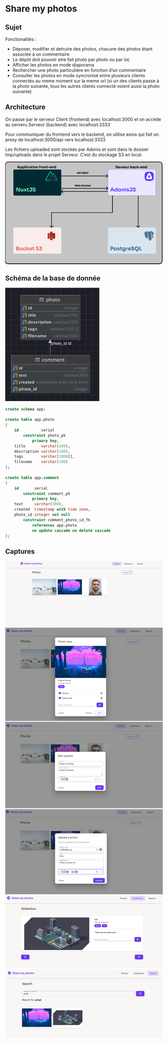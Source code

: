 # Share my photos

## Sujet

Fonctionalités :

- Déposer, modifier et detruire des photos, chacune des photos étant associée à un commentaire
- Le dépôt doit pouvoir etre fait photo par photo ou par lot.
- Afficher les photos en mode diaporama
- Rechercher une photo particulière en fonction d’un commentaire
- Consulter les photos en mode syncronisé entre plusieurs clients connectés au meme
moment sur la meme url (si un des clients passe à la photo suivante, tous les autres clients
connecté voient aussi la photo suivante)

## Architecture

On passe par le serveur Client (frontend) avec localhost:3000 et on accède au serveru Serveur (backend) avec localhost:3333

Pour communiquer du frontend vers le backend, on utilise axios qui fait un proxy de localhost:3000/api vers localhost:3333

Les fichiers uploaded sont stockés par Adonis et sont dans le dossier tmp/uploads dans le projet Serveur.
C’est du stockage S3 en local.

![Architecture diagram](Captures/architecture.png)
## Schéma de la base de donnée

![Database diagram](Captures/database-diagram.png)

```sql
create schema app;

create table app.photo
(
    id          serial
        constraint photo_pk
            primary key,
    title       varchar(100),
    description varchar(100),
    tags        varchar(100)[],
    filename    varchar(100)
);

create table app.comment
(
    id       serial
        constraint comment_pk
            primary key,
    text     varchar(300),
    created  timestamp with time zone,
    photo_id integer not null
        constraint comment_photo_id_fk
            references app.photo
            on update cascade on delete cascade
);
```

## Captures
![Acceuil](Captures/accueil.png)
![Photo](Captures/photo.png)
![Edit](Captures/edit.png)
![upload](Captures/upload.png)
![Slide](Captures/slide.png)
![search](Captures/search.png)
